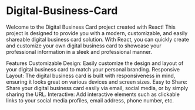# Digital-Business-Card
Welcome to the Digital Business Card project created with React! This project is designed to provide you with a modern, customizable, and easily shareable digital business card solution. With React, you can quickly create and customize your own digital business card to showcase your professional information in a sleek and professional manner.

Features
Customizable Design: Easily customize the design and layout of your digital business card to match your personal branding.
Responsive Layout: The digital business card is built with responsiveness in mind, ensuring it looks great on various devices and screen sizes.
Easy to Share: Share your digital business card easily via email, social media, or by simply sharing the URL.
Interactive: Add interactive elements such as clickable links to your social media profiles, email address, phone number, etc.
